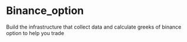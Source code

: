 # Binance_option
Build the infrastructure that collect data and calculate greeks of binance option to help you trade
